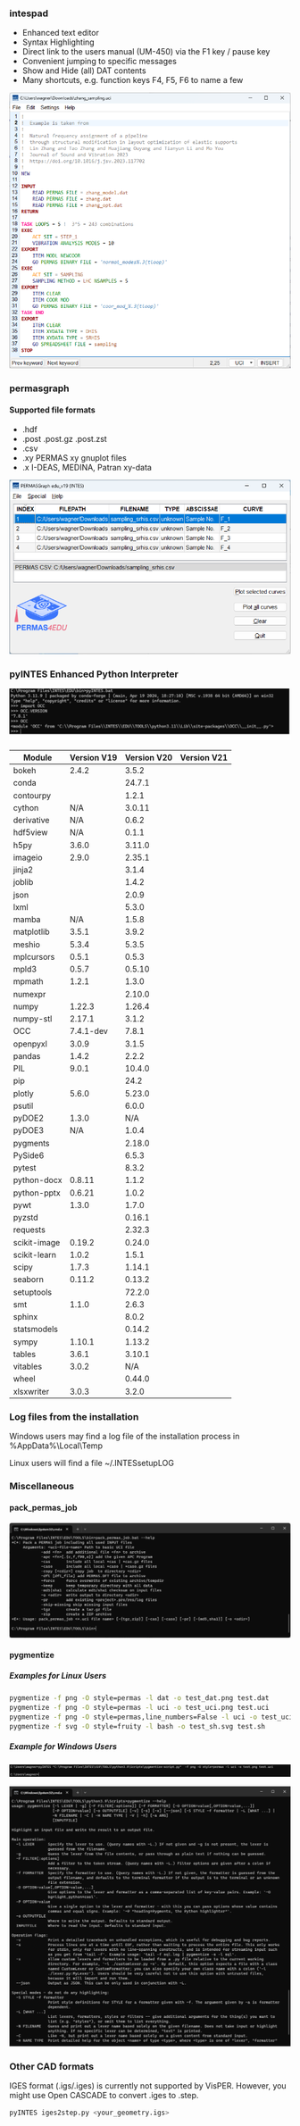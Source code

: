 ### intespad

 * Enhanced text editor  
 * Syntax Highlighting  
 * Direct link to the users manual (UM-450) via the F1 key / pause key
 * Convenient jumping to specific messages
 * Show and Hide (all) DAT contents
 * Many shortcuts, e.g. function keys F4, F5, F6 to name a few

![intespad](/assets/intespad.png "intespad")

### permasgraph
#### Supported file formats

 * .hdf
 * .post .post.gz .post.zst
 * .csv
 * .xy PERMAS xy gnuplot files
 * .x I-DEAS, MEDINA, Patran xy-data
 
![permasgraph](/assets/permasgraph.png "permasgraph")

### pyINTES Enhanced Python Interpreter

![pyINTES](pyINTES.png "Enhanced Python interpreter")

| Module | Version V19 | Version V20 | Version V21 |
|----    | ----    | ---- |  ---- |
| bokeh | 2.4.2 | 3.5.2 |  |
| conda | | 24.7.1 |   |
| contourpy |  | 1.2.1 |    |
| cython | N/A | 3.0.11 |   |
| derivative | N/A | 0.6.2 |    |
| hdf5view | N/A | 0.1.1 |     |
| h5py   | 3.6.0 | 3.11.0 |    |
| imageio | 2.9.0 | 2.35.1 |   |
| jinja2 | | 3.1.4 |    |
| joblib | | 1.4.2 |    |
| json | | 2.0.9 |     |
| lxml | | 5.3.0 |     |
| mamba | N/A | 1.5.8 |    |
| matplotlib | 3.5.1 | 3.9.2  |    |
| meshio | 5.3.4 | 5.3.5 |      |
| mplcursors | 0.5.1 | 0.5.3 |    |
| mpld3 | 0.5.7 | 0.5.10 |     |
| mpmath | 1.2.1 | 1.3.0 |     |
| numexpr | | 2.10.0 |   |
| numpy  | 1.22.3  | 1.26.4 |    |
| numpy-stl | 2.17.1 | 3.1.2 |   |
| OCC | 7.4.1-dev | 7.8.1  |     |
| openpyxl | 3.0.9 | 3.1.5 |     |
| pandas | 1.4.2   | 2.2.2 |     |
| PIL    | 9.0.1   | 10.4.0 |    |
| pip    |     | 24.2 |      |
| plotly | 5.6.0 |  5.23.0 |     |
| psutil | | 6.0.0 |      |
| pyDOE2 | 1.3.0 | N/A  |     |
| pyDOE3 | N/A   | 1.0.4  |    |
| pygments | | 2.18.0  |     |
| PySide6 | | 6.5.3 |     |
| pytest | | 8.3.2 |      |
| python-docx | 0.8.11 | 1.1.2 |     |
| python-pptx | 0.6.21 | 1.0.2  |    |
| pywt | 1.3.0 | 1.7.0  |     |
| pyzstd | | 0.16.1 |     |
| requests |  | 2.32.3  |     |
| scikit-image | 0.19.2 | 0.24.0  |    |  
| scikit-learn | 1.0.2 | 1.5.1 |     |
| scipy  | 1.7.3   |  1.14.1|     |
| seaborn | 0.11.2 |  0.13.2 |     |
| setuptools | | 72.2.0 |    |
| smt | 1.1.0 | 2.6.3 |    |
| sphinx |  | 8.0.2 |    |
| statsmodels | | 0.14.2 |    |
| sympy | 1.10.1 | 1.13.2 |   |
| tables | 3.6.1 | 3.10.1 |   |
| vitables | 3.0.2 | N/A |    |
| wheel | | 0.44.0 |     |
| xlsxwriter | 3.0.3 | 3.2.0 |    |

### Log files from the installation

Windows users may find a log file of the installation process in %AppData%\Local\Temp

Linux users will find a file ~/.INTESsetupLOG

### Miscellaneous

#### pack_permas_job

![pack_permas_job](/assets/pack_permas_job.png "pack_permas_job")

#### pygmentize

##### Examples for Linux Users

```bash
pygmentize -f png -O style=permas -l dat -o test_dat.png test.dat
pygmentize -f png -O style=permas -l uci -o test_uci.png test.uci
pygmentize -f png -O style=permas,line_numbers=False -l uci -o test_uci_no_line_numbers.png test.uci
pygmentize -f svg -O style=fruity -l bash -o test_sh.svg test.sh
```

##### Example for Windows Users

![pygmentize-script](pygmentize-script.png "pygmentize-script")  

![pygmentize](/assets/pygmentize.png "pygmentize")  

### Other CAD formats

IGES format (.igs/.iges) is currently not supported by VisPER. However, you might use Open CASCADE to convert .iges to .step.

```bash
pyINTES iges2step.py <your_geometry.igs> 
```
